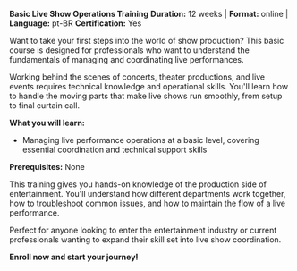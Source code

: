 **Basic Live Show Operations Training**
**Duration:** 12 weeks | **Format:** online | **Language:** pt-BR
**Certification:** Yes

Want to take your first steps into the world of show production? This basic course is designed for professionals who want to understand the fundamentals of managing and coordinating live performances.

Working behind the scenes of concerts, theater productions, and live events requires technical knowledge and operational skills. You'll learn how to handle the moving parts that make live shows run smoothly, from setup to final curtain call.

**What you will learn:**
- Managing live performance operations at a basic level, covering essential coordination and technical support skills

**Prerequisites:**
None

This training gives you hands-on knowledge of the production side of entertainment. You'll understand how different departments work together, how to troubleshoot common issues, and how to maintain the flow of a live performance.

Perfect for anyone looking to enter the entertainment industry or current professionals wanting to expand their skill set into live show coordination.

**Enroll now and start your journey!**